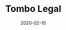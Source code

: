 ---
template: SingleToy
title: Tombo Legal
status: Featured / Published
date: '2020-02-10'
featuredImage: https://brincadeira.co/products/list_tombolegal.png
price: R$200,00
excerpt: >-
  Teste a sua pontaria e desafie a sua própria coragem e a coragem de seus amigos com este brinquedo incrível, que consiste em derrubar uma pessoa na piscina de bolinhas através de um divertido jogo que testa a sua pontaria e a sua coordenação.
  
  
  
  Proporciona momentos de intensa alegria, tanto para quem atira as bolinhas quanto para quem está na cadeirinha.



  **Limitação:** usuário de até 70kg.
categories:
  - category: Outros
meta:
  canonicalLink: ''
  description: Tombo Legal 2 proporciona momentos de intensa alegria, tanto para quem atira as bolinhas quanto para quem está na cadeirinha.
  noindex: false
  title: Tombo Legal
---